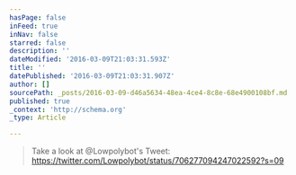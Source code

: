 ```yaml
---
hasPage: false
inFeed: true
inNav: false
starred: false
description: ''
dateModified: '2016-03-09T21:03:31.593Z'
title: ''
datePublished: '2016-03-09T21:03:31.907Z'
author: []
sourcePath: _posts/2016-03-09-d46a5634-48ea-4ce4-8c8e-68e4900108bf.md
published: true
_context: 'http://schema.org'
_type: Article

---
```

> Take a look at @Lowpolybot's Tweet: https://twitter.com/Lowpolybot/status/706277094247022592?s=09